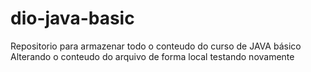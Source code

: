 # dio-java-basic
Repositorio para armazenar todo o conteudo do curso de JAVA básico
Alterando o conteudo do arquivo de forma local
testando novamente